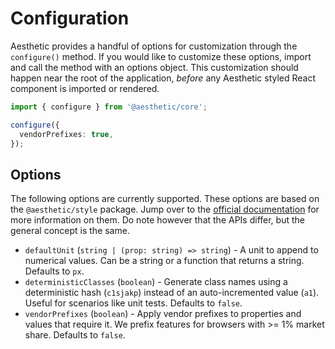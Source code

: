 # Configuration

Aesthetic provides a handful of options for customization through the `configure()` method. If you
would like to customize these options, import and call the method with an options object. This
customization should happen near the root of the application, _before_ any Aesthetic styled React
component is imported or rendered.

```ts
import { configure } from '@aesthetic/core';

configure({
  vendorPrefixes: true,
});
```

## Options

The following options are currently supported. These options are based on the `@aesthetic/style`
package. Jump over to the [official documentation](../style/options.md) for more information on
them. Do note however that the APIs differ, but the general concept is the same.

- `defaultUnit` (`string | (prop: string) => string`) - A unit to append to numerical values. Can be
  a string or a function that returns a string. Defaults to `px`.
- `deterministicClasses` (`boolean`) - Generate class names using a deterministic hash (`c1sjakp`)
  instead of an auto-incremented value (`a1`). Useful for scenarios like unit tests. Defaults to
  `false`.
- `vendorPrefixes` (`boolean`) - Apply vendor prefixes to properties and values that require it. We
  prefix features for browsers with >= 1% market share. Defaults to `false`.
